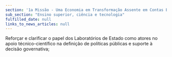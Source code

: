 ```yaml
---
section: '1a Missão - Uma Economia em Transformação Assente em Contas Equilibradas'
sub_section: "Ensino superior, ciência e tecnologia"
fulfilled_date: null
links_to_news_articles: null
---
```


Reforçar e clarificar o papel dos Laboratórios de Estado como atores no apoio técnico-científico na definição de políticas públicas e suporte à decisão governativa;